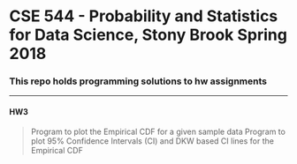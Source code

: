 # CSE 544 - Probability and Statistics for Data Science, Stony Brook Spring 2018

### This repo holds programming solutions to hw assignments

---

#### HW3
> Program to plot the Empirical CDF for a given sample data
> Program to plot 95% Confidence Intervals (CI) and DKW based CI lines for the Empirical CDF
